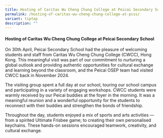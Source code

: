 ```yaml
---
title: Hosting of Caritas Wu Cheng Chung College at Peicai Secondary School
permalink: /hosting-of-caritas-wu-cheng-chung-college-at-pcss/
variant: tiptap
description: ""
---
```

<h4><strong>Hosting of Caritas Wu Cheng Chung College at Peicai Secondary School</strong></h4>
<p>On 30th April, Peicai Secondary School had the pleasure of welcoming students
and staff from Caritas Wu Cheng Chung College (CWCC), Hong Kong. This meaningful
visit was part of our commitment to nurturing a global outlook and providing
authentic opportunities for cultural exchange and learning beyond the classroom,
and the Peicai OSEP team had visited CWCC back in November 2024.</p>
<p>The visiting group spent a full day at our school, touring our school
campus and participating in a variety of engaging workshops. CWCC students
were warmly received by our Peicai buddies at the foyer in the morning.
It was a meaningful reunion and a wonderful opportunity for the students
to reconnect with their buddies and strengthen the bonds of friendship.</p>
<p>Throughout the day, students enjoyed a mix of sports and arts activities
— from a spirited Ultimate Frisbee game; to creating their own personalised
keychains. These hands-on sessions encouraged teamwork, creativity, and
cultural exchange.</p>
<p></p>